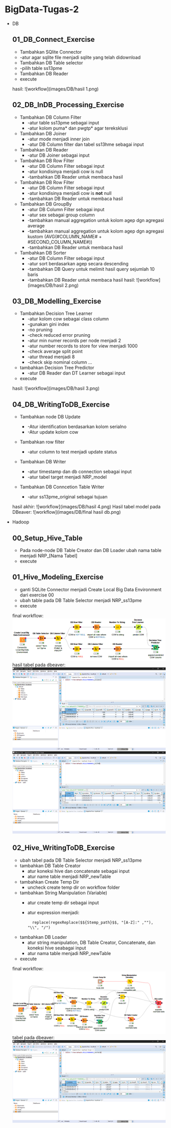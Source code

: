 # BigData-Tugas-2

* DB

    ## 01_DB_Connect_Exercise

    - Tambahkan SQlite Connector 
    * -atur agar sqlite file menjadi sqlite yang telah didownload
    - Tambahkan DB Table selector 
    * -pilih table ss13pme
    - Tambahkan DB Reader
    - execute

    hasil:
    ![workflow](images/DB/hasil 1.png)

    ## 02_DB_InDB_Processing_Exercise

    - Tambahkan DB Column Filter
        * -atur table ss13pme sebagai input
        * -atur kolom puma* dan pwgtp* agar tereksklusi
    - Tambahkan DB Joiner
        * -atur mode menjadi inner join
        * -atur DB Column filter dan tabel ss13hme sebagai input
    - Tambahkan DB Reader
        * -atur DB Joiner sebagai input
    - Tambahkan DB Row Filter
        * -atur DB Column Filter sebagai input
        * -atur kondisinya menjadi cow is null
        * -tambahkan DB Reader untuk membaca hasil
    - Tambahkan DB Row Filter
        * -atur DB Column Filter sebagai input
        * -atur kondisinya menjadi cow is **not** null
        * -tambahkan DB Reader untuk membaca hasil
    - Tambahkan DB GroupBy
        * -atur DB Column Filter sebagai input
        * -atur sex sebagai group column
        * -tambahkan manual aggregation untuk kolom agep dgn agregasi average
        * -tambahkan manual aggregation untuk kolom agep dgn agregasi kustom (AVG(#COLUMN_NAME# + #SECOND_COLUMN_NAME#))
        * -tambahkan DB Reader untuk membaca hasil
    - Tambahkan DB Sorter
        * -atur DB Column Filter sebagai input
        * -atur sort berdasarkan agep secara descending
        * -tambahkan DB Query untuk melimit hasil query sejumlah 10 baris
        * -tambahkan DB Reader untuk membaca hasil
hasil:
    ![workflow](images/DB/hasil 2.png)

    ## 03_DB_Modelling_Exercise

    - Tambahkan Decision Tree Learner
        * -atur kolom cow sebagai class column
        * -gunakan gini index
        * -no pruning
        * -check reduced error pruning
        * -atur min numer records per node menjadi 2
        * -atur number records to store for view menjadi 1000
        * -check average split point
        * -atur thread menjadi 8
        * -check skip nominal column ...
    - tambahkan Decision Tree Predictor
        * -atur DB Reader dan DT Learner sebagai input
    - execute

    hasil:
    ![workflow](images/DB/hasil 3.png)

    ## 04_DB_WritingToDB_Exercise

    - Tambahkan node DB Update
        * -Atur identification berdasarkan kolom serialno
        * -Atur update kolom cow

    - Tambahkan row filter
        * -atur column to test menjadi update status
    - Tambahkan DB Writer
        * -atur timestamp dan db connection sebagai input
        * -atur tabel target menjadi NRP_model
   - Tambahkan DB Conncetion Table Writer
        * -atur ss13pme_original sebagai tujuan

   hasil akhir:
    ![workflow](images/DB/hasil 4.png)
    Hasil tabel model pada DBeaver:
    ![workflow](images/DB/final hasil db.png)


* Hadoop
  
    
    ## 00_Setup_Hive_Table

     - Pada node-node DB Table Creator dan DB Loader ubah nama table menjadi NRP_[Nama Tabel]
     - execute

    ## 01_Hive_Modeling_Exercise

    - ganti SQLite Connector menjadi Create Local Big Data Environment dari exercise 00
    - ubah table pada DB Table Selector menjadi NRP_ss13pme
    - execute

    final workflow:
    ![workflow](images/Hadoop/01_workflow.png)
    hasil tabel pada dbeaver:
    ![workflow](images/Hadoop/01_tabless13pme.png)
    ![workflow](images/Hadoop/01_tabless13hme.png)

    ## 02_Hive_WritingToDB_Exercise

    - ubah tabel pada DB Table Selector menjadi NRP_ss13pme
    - tambahkan DB Table Creator
        * atur koneksi hive dan concatenate sebagai input
        * atur name table menjadi NRP_newTable
    - tambahkan Create Temp Dir
        * uncheck create temp dir on workflow folder
    - tambahkan String Manipulation (Variable)
        * atur create temp dir sebagai input
        * atur expression menjadi:

                replace(regexReplace($${Stemp_path}$$, "[A-Z]:" ,""), "\\", "/")
    - tambahkan DB Loader
        * atur string manipulation, DB Table Creator, Concatenate, dan koneksi hive seabagai input
        * atur nama table menjadi NRP_newTable
    - execute

    final workflow:
    ![workflow](images/Hadoop/02_workflow.png)
    tabel pada dbeaver:
    ![table](images/Hadoop/02_tablenewTable.png)
